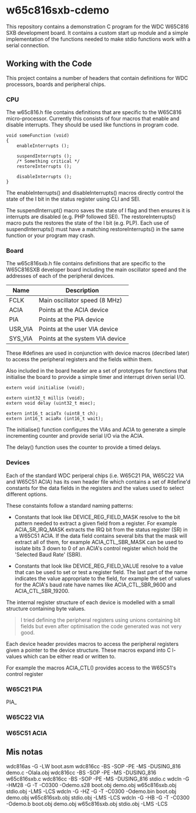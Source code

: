 # w65c816sxb-cdemo
This repository contains a demonstration C program for the WDC W65C816 SXB development board. It contains a custom start up module and a simple implementation of the functions needed to make stdio functions work with a serial connection.

## Working with the Code
This project contains a number of headers that contain definitions for WDC processors, boards and peripheral chips.

### CPU
The w65c816.h file contains definitions that are specific to the W65C816 micro-processor. Currently this consists of four macros that enable and disable interrupts. They should be used like functions in program code.
```
void someFunction (void)
{
    enableInterrupts ();

    suspendInterrupts ();
    /* Something critical */
    restoreInterrupts ();

    disableInterrupts ();
}
```
The enableInterrupts() and disableInterrupts() macros directly control the state of the I bit in the status register using CLI and SEI.

The suspendInterrupt() macro saves the state of I flag and then ensures it is interrupts are disabled (e.g. PHP followed SEI). The restoreInterrupts() macro puts the restores the state of the I bit (e.g. PLP). Each use of suspendInterrupts() must have a matching restoreInterrupts() in the same function or your program may crash.

### Board
The w65c816sxb.h file contains definitions that are specific to the W65C816SXB developer board including the main oscillator speed and the addresses of each of the peripheral devices.

Name    | Description
------- | -------------------------------
FCLK    | Main oscillator speed (8 MHz)
ACIA    | Points at the ACIA device
PIA     | Points at the PIA device
USR_VIA | Points at the user VIA device
SYS_VIA | Points at the system VIA device

These #defines are used in conjunction with device macros (decribed later) to access the peripheral registers and the fields within them.

Also included in the board header are a set of prototypes for functions that initialise the board to provide a simple timer and interrupt driven serial I/O.

```
extern void initialise (void);

extern uint32_t millis (void);
extern void delay (uint32_t msec);

extern int16_t aciaTx (uint8_t ch);
extern int16_t aciaRx (int16_t wait);
````

The initialise() function configures the VIAs and ACIA to generate a simple incrementing counter and provide serial I/O via the ACIA.

The delay() function uses the counter to provide a timed delays.


### Devices
Each of the standard WDC periperal chips (i.e. W65C21 PIA, W65C22 VIA and W65C51 ACIA) has its own header file which contains a set of #define'd constants for the data fields in the registers and the values used to select different options.

These constaints follow a standard naming patterns:

- Constants that look like DEVICE_REG_FIELD_MASK resolve to the bit pattern needed to extract a given field from a register. For example ACIA_SR_IRQ_MASK extracts the IRQ bit from the status register (SR) in a W65C51 ACIA. If the data field contains several bits that the mask will extract all of them, for example ACIA_CTL_SBR_MASK can be used to isolate bits 3 down to 0 of an ACIA's control register which hold the 'Selected Baud Rate' (SBR).

- Constants that look like DEVICE_REG_FIELD_VALUE resolve to a value that can be used to set or test a register field. The last part of the name indicates the value appropriate to the field, for example the set of values for the ACIA's baud rate have names like ACIA_CTL_SBR_9600 and ACIA_CTL_SBR_19200.

The internal register structure of each device is modelled with a small structure containing byte values.

> I tried defining the peripheral registers using unions containing bit fields but even after optimisation the code generated was not very good.

Each device header provides macros to access the peripheral registers given a pointer to the device structure. These macros expand into C l-values which can be either read or written to.

For example the macros ACIA_CTL()  provides access to the W65C51's control register


### W65C21 PIA


PIA_

### W65C22 VIA

### W65C51 ACIA



## Mis notas
wdc816as -G -LW boot.asm 
wdc816cc -BS -SOP -PE -MS -DUSING_816 demo.c -Olala.obj
wdc816cc -BS -SOP -PE -MS -DUSING_816 w65c816sxb.c
wdc816cc -BS -SOP -PE -MS -DUSING_816 stdio.c
wdcln -G -HM28 -G -T -C0300 -Odemo.s28 boot.obj demo.obj w65c816sxb.obj stdio.obj -LMS -LCS
wdcln -G -HZ -G -T -C0300 -Odemo.bin boot.obj demo.obj w65c816sxb.obj stdio.obj -LMS -LCS
wdcln -G -HB -G -T -C0300 -Odemo.b boot.obj demo.obj w65c816sxb.obj stdio.obj -LMS -LCS

